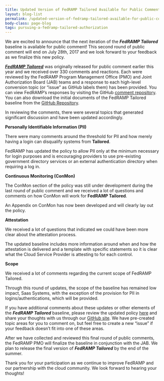 ```yaml
---
title: Updated Version of FedRAMP Tailored Available for Public Comment
layout: blog-list
permalink: /updated-version-of-fedramp-tailored-available-for-public-comment/
body-class: page-blog
tags: pursuing-a-fedramp-tailored-authorization
---
```

We are excited to announce that the next iteration of the **_FedRAMP Tailored_** baseline is available for public comment! This second round of public comment will end on July 28th, 2017 and we look forward to your feedback as we finalize this new policy.

[**_FedRAMP Tailored_**](https://www.fedramp.gov/launching-a-fedramp-tailored-baseline/) was originally released for public comment earlier this year and we received over 330 comments and reactions. Each were reviewed by the FedRAMP Program Management Office (PMO) and Joint Authorization Board (JAB) teams and a response to each high-level conversion topic (or “issue” as GitHub labels them) has been provided. You can view FedRAMP’s responses by visiting the GitHub [comment repository](https://github.com/GSA/fedramp-tailored/issues?q=is%3Aissue+is%3Aclosed). You can also download the initial documents of the FedRAMP Tailored baseline from the [GitHub Repository](https://github.com/GSA/fedramp-tailored/tree/master/static).

In reviewing the comments, there were several topics that generated significant discussion and have been updated accordingly.

**Personally Identifiable Information (PII)**

There were many comments around the threshold for PII and how merely having a login can disqualify systems from **Tailored**.

FedRAMP has updated the policy to allow PII only at the minimum necessary for login purposes and is encouraging providers to use pre-existing government directory services or an external authentication directory when requiring a log in.

**Continuous Monitoring (ConMon)**

The ConMon section of the policy was still under development during the last round of public comment and we received a lot of questions and comments on how ConMon will work for **FedRAMP Tailored**.

An Appendix on ConMon has now been developed and will clearly lay out the policy.


**Attestation**

We received a lot of questions that indicated we could have been more clear about the attestation process.  

The updated baseline includes more information around when and how the attestation is delivered and a template with specific statements so it is clear what the Cloud Service Provider is attesting to for each control.


**Scope**

We received a lot of comments regarding the current scope of FedRAMP Tailored.

Through this round of updates, the scope of the baseline has remained low impact, Saas Systems, with the exception of the provision for PII in logins/authentications, which will be provided.

If you have additional comments about these updates or other elements of the **_FedRAMP Tailored_** baseline, please review the updated policy [here](https://tailored.fedramp.gov/) and share your thoughts with us through our [GitHub site](https://github.com/GSA/fedramp-tailored/issues). We have pre-created topic areas for you to comment on, but feel free to create a new “issue” if your feedback doesn’t fit into one of these areas. 

After we have collected and reviewed this final round of public comments, the FedRAMP PMO will finalize the baseline in conjunction with the JAB. We plan to release the final version of **_FedRAMP Tailored_** by the end of the summer.

Thank you for your participation as we continue to improve FedRAMP and our partnership with the cloud community. We look forward to hearing your thoughts!
